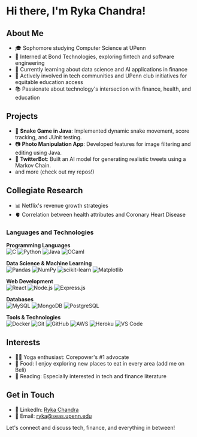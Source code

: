 # Hi there, I'm Ryka Chandra!

## About Me
- 🎓 Sophomore studying Computer Science at UPenn
- 💼 Interned at Bond Technologies, exploring fintech and software engineering
- 🌱 Currently learning about data science and AI applications in finance
- 🤝 Actively involved in tech communities and UPenn club initiatives for equitable education access
- 📚 Passionate about technology's intersection with finance, health, and education

## Projects
- 🐍 **Snake Game in Java**: Implemented dynamic snake movement, score tracking, and JUnit testing.
- 📷 **Photo Manipulation App**: Developed features for image filtering and editing using Java.
- 🤖 **TwitterBot**: Built an AI model for generating realistic tweets using a Markov Chain.
- and more (check out my repos!)

## Collegiate Research
- 📊 Netflix's revenue growth strategies
- 🫀 Correlation between health attributes and Coronary Heart Disease

### Languages and Technologies

**Programming Languages**  
![C](https://img.shields.io/badge/C-A8B9CC?style=for-the-badge&logo=c&logoColor=white)
![Python](https://img.shields.io/badge/Python-3776AB?style=for-the-badge&logo=python&logoColor=white)
![Java](https://img.shields.io/badge/Java-007396?style=for-the-badge&logo=java&logoColor=white)
![OCaml](https://img.shields.io/badge/OCaml-EC6813?style=for-the-badge&logo=ocaml&logoColor=white)

**Data Science & Machine Learning**  
![Pandas](https://img.shields.io/badge/Pandas-150458?style=for-the-badge&logo=pandas&logoColor=white)
![NumPy](https://img.shields.io/badge/NumPy-013243?style=for-the-badge&logo=numpy&logoColor=white)
![scikit-learn](https://img.shields.io/badge/scikit--learn-F7931E?style=for-the-badge&logo=scikit-learn&logoColor=white)
![Matplotlib](https://img.shields.io/badge/Matplotlib-3B7A57?style=for-the-badge&logo=matplotlib&logoColor=white)

**Web Development**  
![React](https://img.shields.io/badge/React-61DAFB?style=for-the-badge&logo=react&logoColor=black)
![Node.js](https://img.shields.io/badge/Node.js-339933?style=for-the-badge&logo=nodedotjs&logoColor=white)
![Express.js](https://img.shields.io/badge/Express.js-000000?style=for-the-badge&logo=express&logoColor=white)

**Databases**  
![MySQL](https://img.shields.io/badge/MySQL-4479A1?style=for-the-badge&logo=mysql&logoColor=white)
![MongoDB](https://img.shields.io/badge/MongoDB-47A248?style=for-the-badge&logo=mongodb&logoColor=white)
![PostgreSQL](https://img.shields.io/badge/PostgreSQL-336791?style=for-the-badge&logo=postgresql&logoColor=white)

**Tools & Technologies**  
![Docker](https://img.shields.io/badge/Docker-2496ED?style=for-the-badge&logo=docker&logoColor=white)
![Git](https://img.shields.io/badge/Git-F05032?style=for-the-badge&logo=git&logoColor=white)
![GitHub](https://img.shields.io/badge/GitHub-181717?style=for-the-badge&logo=github&logoColor=white)
![AWS](https://img.shields.io/badge/Amazon%20AWS-232F3E?style=for-the-badge&logo=amazonaws&logoColor=white)
![Heroku](https://img.shields.io/badge/Heroku-430098?style=for-the-badge&logo=heroku&logoColor=white)
![VS Code](https://img.shields.io/badge/VS%20Code-007ACC?style=for-the-badge&logo=visual%20studio%20code&logoColor=white)

## Interests
- 🧘‍♀️ Yoga enthusiast: Corepower's #1 advocate
- 🍣 Food: I enjoy exploring new places to eat in every area (add me on Beli)
- 📖 Reading: Especially interested in tech and finance literature

## Get in Touch
- 🔗 LinkedIn: [Ryka Chandra](https://www.linkedin.com/in/ryka-chandra-692612214/)
- 📧 Email: [ryka@seas.upenn.edu](mailto:ryka@seas.upenn.edu)

Let's connect and discuss tech, finance, and everything in between!
